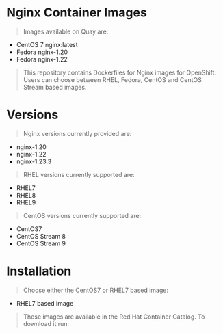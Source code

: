 #  Nginx Container Images
> Images available on Quay are:
* CentOS 7 nginx:latest
* Fedora nginx-1.20
* Fedora nginx-1.22
> This repository contains Dockerfiles for Nginx images for OpenShift. Users can choose between RHEL, Fedora, CentOS and CentOS Stream based images.
#  Versions
> Nginx versions currently provided are:
* nginx-1.20
* nginx-1.22
* nginx-1.23.3
> RHEL versions currently supported are:
* RHEL7
* RHEL8
* RHEL9
> CentOS versions currently supported are:
* CentOS7
* CentOS Stream 8
* CentOS Stream 9
# Installation
>Choose either the CentOS7 or RHEL7 based image:
* RHEL7 based image
> These images are available in the Red Hat Container Catalog. To download it run:
